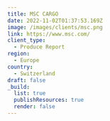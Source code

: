 ```yaml
---
title: MSC CARGO
date: 2022-11-02T01:37:53.169Z
image: /images/clients/msc.png
link: https://www.msc.com/
client_type:
  - Produce Report
region:
  - Europe
country:
  - Switzerland
draft: false
_build:
  list: true
  publishResources: true
  render: false
---
```

